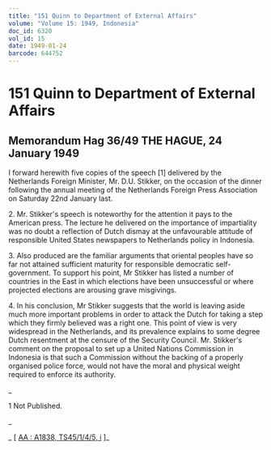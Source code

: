 ```yaml
---
title: "151 Quinn to Department of External Affairs"
volume: "Volume 15: 1949, Indonesia"
doc_id: 6320
vol_id: 15
date: 1949-01-24
barcode: 644752
---
```


# 151 Quinn to Department of External Affairs

## Memorandum Hag 36/49 THE HAGUE, 24 January 1949

I forward herewith five copies of the speech [1] delivered by the Netherlands Foreign Minister, Mr. D.U. Stikker, on the occasion of the dinner following the annual meeting of the Netherlands Foreign Press Association on Saturday 22nd January last.

2\. Mr. Stikker's speech is noteworthy for the attention it pays to the American press. The lecture he delivered on the importance of impartiality was no doubt a reflection of Dutch dismay at the unfavourable attitude of responsible United States newspapers to Netherlands policy in Indonesia.

3\. Also produced are the familiar arguments that oriental peoples have so far not attained sufficient maturity for responsible democratic self-government. To support his point, Mr Stikker has listed a number of countries in the East in which elections have been unsuccessful or where projected elections are arousing grave misgivings.

4\. In his conclusion, Mr Stikker suggests that the world is leaving aside much more important problems in order to attack the Dutch for taking a step which they firmly believed was a right one. This point of view is very widespread in the Netherlands, and its prevalence explains to some degree Dutch resentment at the censure of the Security Council. Mr. Stikker's comment on the proposal to set up a United Nations Commission in Indonesia is that such a Commission without the backing of a properly organised police force, would not have the moral and physical weight required to enforce its authority.

_

1 Not Published.

_

_ [ [AA : A1838, TS45/1/4/5, i](http://www.naa.gov.au/cgi-bin/Search?O=I&Number=644752) ]_

